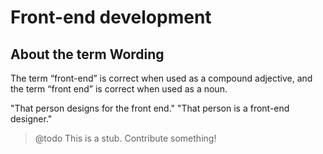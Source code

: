 # Front-end development

## About the term Wording

The term “front-end” is correct when used as a compound adjective, and the term “front end” is correct when used as a noun.

"That person designs for the front end."
"That person is a front-end designer."

> @todo This is a stub. Contribute something!
